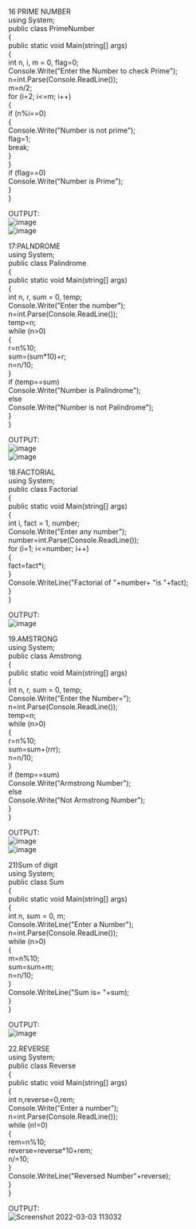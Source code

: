 16 PRIME NUMBER<br>
using System;<br>
public class PrimeNumber<br>
{<br>
    public static void Main(string[] args)<br>
    {<br>
        int n, i, m = 0, flag=0;<br>
        Console.Write("Enter the Number to check Prime");<br>
            n=int.Parse(Console.ReadLine());<br>
        m=n/2;<br>
        for (i=2; i<=m; i++)<br>
        {<br>
            if (n%i==0)<br>
            {<br>
                Console.Write("Number is not prime");<br>
                flag=1;<br>
                break;<br>
            } <br>
        }<br>
        if (flag==0)<br>
            Console.Write("Number is Prime");<br>
    }<br>
}<br>

OUTPUT:<br>
![image](https://user-images.githubusercontent.com/98145365/155660263-381f8ea6-1b35-4ed9-8643-345b0d5def39.png)<br>
![image](https://user-images.githubusercontent.com/98145365/155660400-995429b6-f7d4-4942-acb6-a2cbdd6fcd09.png)<br>

17:PALNDROME<br>
using System;<br>
public class Palindrome<br>
{<br>
    public static void Main(string[] args)<br>
    {<br>
        int n, r, sum = 0, temp;<br>
        Console.Write("Enter the number");<br>
        n=int.Parse(Console.ReadLine());<br>
        temp=n;<br>
        while (n>0)<br>
        {<br>
            r=n%10;<br>
            sum=(sum*10)+r;<br>
            n=n/10;<br>
        }<br>
        if (temp==sum)<br>
            Console.Write("Number is Palindrome");<br>
        else<br>
            Console.Write("Number is not Palindrome");<br>
    }<br>
}<br>

OUTPUT:<br>
![image](https://user-images.githubusercontent.com/98145365/155662205-08262ff8-e93e-4f67-ab49-87a902e1e978.png)<br>
![image](https://user-images.githubusercontent.com/98145365/155662303-0a68c3e0-b01c-4e57-b9d9-facab849da17.png)<br>

18.FACTORIAL<br>
using System;<br>
public class Factorial<br>
{<br>
    public static void Main(string[] args)<br>
    {<br>
        int i, fact = 1, number;<br>
        Console.Write("Enter any number");<br>
        number=int.Parse(Console.ReadLine());<br>
            for (i=1; i<=number; i++)<br>
        {<br>
            fact=fact*i;<br>
        }<br>
        Console.WriteLine("Factorial of "+number+ "is "+fact);<br>
    }<br>
}<br>

OUTPUT:<br>
![image](https://user-images.githubusercontent.com/98145365/155663931-84a4f76d-c2df-4055-a34d-61ef404f5df2.png)<br>

19.AMSTRONG<br>
using System;<br>
public class Amstrong<br>
{<br>
    public static void Main(string[] args)<br>
    {<br>
        int n, r, sum = 0, temp;<br>
        Console.Write("Enter the Number=");<br>
        n=int.Parse(Console.ReadLine());<br>
        temp=n;<br>
        while (n>0)<br>
        {<br>
            r=n%10;<br>
            sum=sum+(r*r*r);<br>
            n=n/10;<br>
        }<br>
        if (temp==sum)<br>
            Console.Write("Armstrong Number");<br>
        else<br>
            Console.Write("Not Armstrong Number");<br>
    }<br>
}<br>

OUTPUT:<br>
![image](https://user-images.githubusercontent.com/98145365/155666477-0d929e93-15a8-4f20-8232-afa7912c98fe.png)<br>
![image](https://user-images.githubusercontent.com/98145365/155667664-28f55c90-dd48-4eeb-9717-3a8fd707c39b.png)<br>

21)Sum of digit<br>
using System;<br>
public class Sum<br>
{<br>
    public static void Main(string[] args)<br>
    {<br>
        int n, sum = 0, m;<br>
        Console.WriteLine("Enter a Number");<br>
        n=int.Parse(Console.ReadLine());<br>
        while (n>0)<br>
        {<br>
            m=n%10;<br>
            sum=sum+m;<br>
            n=n/10;<br>
        }<br>
            Console.WriteLine("Sum is= "+sum);<br>
        }<br>
    }<br>
    
 OUTPUT:<br>
![image](https://user-images.githubusercontent.com/98145365/155669009-93e4d0fd-7f15-4649-a6ab-94ccbb00454a.png)<br>


22.REVERSE<br>
using System;<br>
public class Reverse<br>
{<br>
    public static void Main(string[] args)<br>
    {<br>
        int n,reverse=0,rem;<br>
        Console.Write("Enter a number");<br>
        n=int.Parse(Console.ReadLine());<br>
        while (n!=0)<br>
        {<br>
            rem=n%10;<br>
            reverse=reverse*10+rem;<br>
            n/=10;<br>
}<br>
        Console.WriteLine("Reversed Number"+reverse);<br>
    }<br>
}<br>

OUTPUT:<br>
![Screenshot 2022-03-03 113032](https://user-images.githubusercontent.com/98145032/156505670-e58df890-a97d-46f5-b77d-0c51ce4c8496.png)

